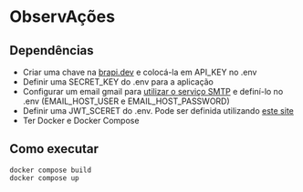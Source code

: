 # ObservAções

## Dependências
- Criar uma chave na [brapi.dev](https://brapi.dev) e colocá-la em API_KEY no .env
- Definir uma SECRET_KEY do .env para a aplicação
- Configurar um email gmail para [utilizar o serviço SMTP](https://www.sitepoint.com/django-send-email/#h-setting-up-gmail-smtp-server-with-app-password) e definí-lo no .env (EMAIL_HOST_USER e EMAIL_HOST_PASSWORD)
- Definir uma JWT_SCERET do .env. Pode ser definida utilizando [este site](https://jwtsecret.com/generate)
- Ter Docker e Docker Compose

## Como executar
```
docker compose build
docker compose up 
```